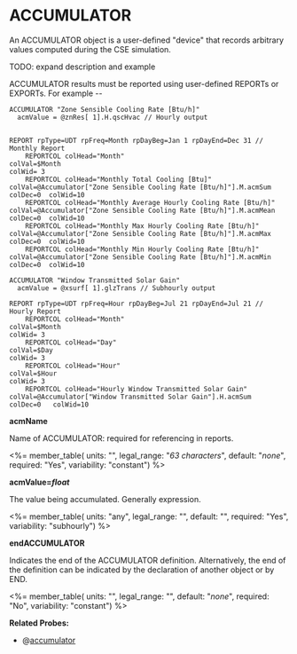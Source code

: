 # ACCUMULATOR

An ACCUMULATOR object is a user-defined "device" that records arbitrary values computed during the CSE simulation.

TODO: expand description and example

ACCUMULATOR results must be reported using user-defined REPORTs or EXPORTs.  For example --

    ACCUMULATOR "Zone Sensible Cooling Rate [Btu/h]" 
      acmValue = @znRes[ 1].H.qscHvac // Hourly output


    REPORT rpType=UDT rpFreq=Month rpDayBeg=Jan 1 rpDayEnd=Dec 31 // Monthly Report
        REPORTCOL colHead="Month"                                          colVal=$Month                                                                   colWid= 3
        REPORTCOL colHead="Monthly Total Cooling [Btu]"                    colVal=@Accumulator["Zone Sensible Cooling Rate [Btu/h]"].M.acmSum    colDec=0  colWid=10
        REPORTCOL colHead="Monthly Average Hourly Cooling Rate [Btu/h]"    colVal=@Accumulator["Zone Sensible Cooling Rate [Btu/h]"].M.acmMean   colDec=0  colWid=10
        REPORTCOL colHead="Monthly Max Hourly Cooling Rate [Btu/h]"        colVal=@Accumulator["Zone Sensible Cooling Rate [Btu/h]"].M.acmMax    colDec=0  colWid=10
        REPORTCOL colHead="Monthly Min Hourly Cooling Rate [Btu/h]"        colVal=@Accumulator["Zone Sensible Cooling Rate [Btu/h]"].M.acmMin    colDec=0  colWid=10

    ACCUMULATOR "Window Transmitted Solar Gain" 
      acmValue = @xsurf[ 1].glzTrans // Subhourly output

    REPORT rpType=UDT rpFreq=Hour rpDayBeg=Jul 21 rpDayEnd=Jul 21 // Hourly Report
        REPORTCOL colHead="Month"                                 colVal=$Month                                                             colWid= 3
        REPORTCOL colHead="Day"                                   colVal=$Day                                                               colWid= 3
        REPORTCOL colHead="Hour"                                  colVal=$Hour                                                              colWid= 3
        REPORTCOL colHead="Hourly Window Transmitted Solar Gain"  colVal=@Accumulator["Window Transmitted Solar Gain"].H.acmSum  colDec=0   colWid=10

**acmName**

Name of ACCUMULATOR: required for referencing in reports.

<%= member_table(
  units: "",
  legal_range: "*63 characters*",
  default: "*none*",
  required: "Yes",
  variability: "constant") %>

**acmValue=*float***

The value being accumulated.  Generally expression.

<%= member_table(
  units: "any",
  legal_range: "",
  default: "",
  required: "Yes",
  variability: "subhourly") %>


**endACCUMULATOR**

Indicates the end of the ACCUMULATOR definition. Alternatively, the end of the definition can be indicated by the declaration of another object or by END.

<%= member_table(
  units: "",
  legal_range: "",
  default: "*none*",
  required: "No",
  variability: "constant") %>

**Related Probes:**

- @[accumulator](#p_accumulator)